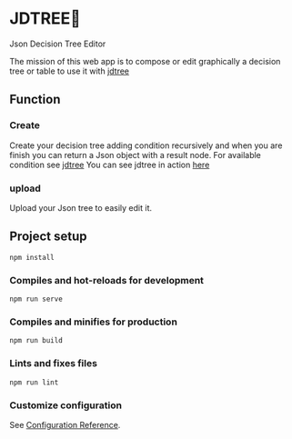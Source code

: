 #  JDTREE🌴
Json Decision Tree Editor

The mission of this web app is to compose or edit graphically a decision tree or table to use it with [jdtree](github.com/mattskinosix/jdtree)

## Function
### Create
Create your decision tree adding condition recursively and when you are finish you can return a Json object with a result node.
For available condition see [jdtree](https://github.com/mattskinosix/jdtree)
You can see jdtree in action [here](https://newagent-43b28.web.app/#/) 
### upload
Upload your Json tree to easily edit it.

## Project setup
```
npm install
```

### Compiles and hot-reloads for development
```
npm run serve
```

### Compiles and minifies for production
```
npm run build
```

### Lints and fixes files
```
npm run lint
```

### Customize configuration
See [Configuration Reference](https://cli.vuejs.org/config/).
